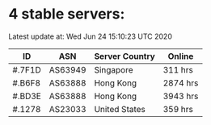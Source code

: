 # 4 stable servers:

Latest update at: Wed Jun 24 15:10:23 UTC 2020

| ID | ASN | Server Country | Online |
| -- | --- | -------------- | ------ |
| #.7F1D | AS63949 | Singapore | 311 hrs |
| #.B6F8 | AS63888 | Hong Kong | 2874 hrs |
| #.BD3E | AS63888 | Hong Kong | 3943 hrs |
| #.1278 | AS23033 | United States | 359 hrs |

